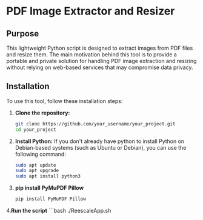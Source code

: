 # PDF Image Extractor and Resizer

## Purpose
This lightweight Python script is designed to extract images from PDF files and resize them. The main motivation behind this tool is to provide a portable and private solution for handling PDF image extraction and resizing without relying on web-based services that may compromise data privacy.

## Installation
To use this tool, follow these installation steps:

1. **Clone the repository:**
   ```bash
   git clone https://github.com/your_username/your_project.git
   cd your_project
2. **Install Python:**
   If you don't already have python to install Python on Debian-based systems (such as Ubuntu or Debian), you can use the following command:
   ```bash
   sudo apt update
   sudo apt upgrade
   sudo apt install python3 
3. **pip install PyMuPDF Pillow**
    ```bash
   pip install PyMuPDF Pillow

4.**Run the script**
   ´´´bash
   ./ReescaleApp.sh
